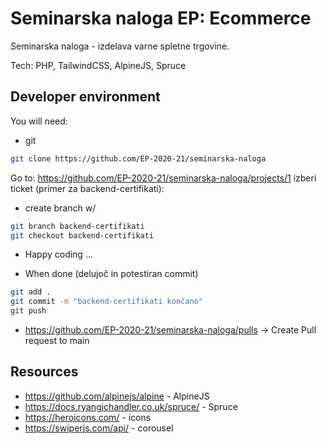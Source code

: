 # Seminarska naloga EP: Ecommerce 

Seminarska naloga - izdelava varne spletne trgovine.

Tech: PHP, TailwindCSS, AlpineJS, Spruce
## Developer environment

You will need:

- git

```bash
git clone https://github.com/EP-2020-21/seminarska-naloga
```

Go to: https://github.com/EP-2020-21/seminarska-naloga/projects/1 izberi ticket (primer za backend-certifikati):
 - create branch w/ 
```bash
git branch backend-certifikati
git checkout backend-certifikati
```
- Happy coding ...

- When done (delujoč in potestiran commit)
```bash
git add .
git commit -m "backend-certifikati končano"
git push
```
- https://github.com/EP-2020-21/seminarska-naloga/pulls -> Create Pull request to main

## Resources
- https://github.com/alpinejs/alpine - AlpineJS
- https://docs.ryangjchandler.co.uk/spruce/ - Spruce
- https://heroicons.com/ - icons
- https://swiperjs.com/api/ - corousel
